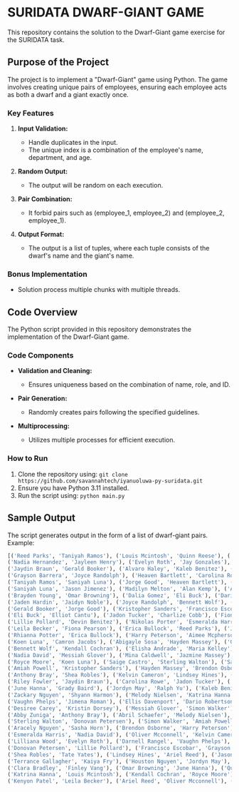 # SURIDATA  DWARF-GIANT GAME

This repository contains the solution to the Dwarf-Giant game exercise for the SURIDATA task.


## Purpose of the Project

The project is to implement a "Dwarf-Giant" game using Python. The game involves creating unique pairs of employees, ensuring each employee acts as both a dwarf and a giant exactly once.

### Key Features

1. **Input Validation:**
   - Handle duplicates in the input.
   - The unique index is a combination of the employee's name, department, and age.

2. **Random Output:**
   - The output will be random on each execution.

3. **Pair Combination:**
   - It forbid pairs such as (employee_1, employee_2) and (employee_2, employee_1).

4. **Output Format:**
   - The output is a list of tuples, where each tuple consists of the dwarf's name and the giant's name.

### Bonus Implementation

- Solution process multiple chunks with multiple threads.

## Code Overview

The Python script provided in this repository demonstrates the implementation of the Dwarf-Giant game.

### Code Components

- **Validation and Cleaning:**
  - Ensures uniqueness based on the combination of name, role, and ID.

- **Pair Generation:**
  - Randomly creates pairs following the specified guidelines.

- **Multiprocessing:**
  - Utilizes multiple processes for efficient execution.

### How to Run

1. Clone the repository using: `git clone https://github.com/savannahtech/iyanuoluwa-py-suridata.git`
2. Ensure you have Python 3.11 installed.
3. Run the script using: `python main.py`

## Sample Output

The script generates output in the form of a list of dwarf-giant pairs. Example:

```python
[('Reed Parks', 'Taniyah Ramos'), ('Louis Mcintosh', 'Quinn Reese'), ('Kristin Dorsey', 'Terrance Gallagher'),
('Nadia Hernandez', 'Jayleen Henry'), ('Evelyn Roth', 'Jay Gonzales'), ('Finley Vang', 'Brayden Young'),
('Jaydin Braun', 'Gerald Booker'), ('Alvaro Haley', 'Kaleb Benitez'), ('Maria Kelley', 'Shayna Burke'),
('Grayson Barrera', 'Joyce Randolph'), ('Heaven Bartlett', 'Carolina Rowe'), ('Zack Barnes', 'Darnell Rangel'),
('Taniyah Ramos', 'Saniyah Luna'), ('Jorge Good', 'Heaven Bartlett'), ('Axel Bolton', 'Abril Schaefer'),
('Saniyah Luna', 'Jason Jimenez'), ('Madilyn Melton', 'Alan Kemp'), ('Alan Kemp', 'Oliver Mcconnell'),
('Brayden Young', 'Omar Browning'), ('Dalia Gomez', 'Eli Buck'), ('Dario Robertson', 'Madilyn Melton'),
('Jaden Hardin', 'Jaidyn Noble'), ('Joyce Randolph', 'Bennett Wolf'), ('Jaidyn Noble', 'Desiree Carey'),
('Gerald Booker', 'Jorge Good'), ('Kristopher Sanders', 'Francisco Escobar'), ('Shyann Harmon', 'Saige Castro'),
('Eli Buck', 'Elliot Cantu'), ('Jadon Tucker', 'Charlize Cobb'), ('Fiona Pearson', 'Houston Nguyen'),
('Lillie Pollard', 'Devin Benitez'), ('Nikolas Porter', 'Esmeralda Harris'), ('Yuram Henson', 'Riley Fowler'),
('Leila Becker', 'Fiona Pearson'), ('Erica Bullock', 'Reed Parks'), ('Jazmine Massey', 'Nikolas Porter'),
('Rhianna Potter', 'Erica Bullock'), ('Harry Peterson', 'Aimee Mcpherson'), ('Shayna Burke', 'Abby Zuniga'),
('Koen Luna', 'Camron Jacobs'), ('Abigayle Sosa', 'Hayden Massey'), ('Grady Baird', 'Elisha Andrade'),
('Bennett Wolf', 'Kendall Cochran'), ('Elisha Andrade', 'Maria Kelley'), ('Kenyon York', 'Lilliana Wood'),
('Nadia David', 'Messiah Glover'), ('Mina Caldwell', 'Jazmine Massey'), ('Jayleen Henry', 'Alvaro Haley'),
('Royce Moore', 'Koen Luna'), ('Saige Castro', 'Sterling Walton'), ('Sasha Horn', 'Rhianna Potter'),
('Amiah Powell', 'Kristopher Sanders'), ('Hayden Massey', 'Brendon Osborne'), ('Devin Benitez', 'Zack Barnes'),
('Anthony Bray', 'Shea Robles'), ('Kelvin Cameron', 'Lindsey Hines'), ('Charlize Cobb', 'Ellis Davenport'),
('Riley Fowler', 'Jaydin Braun'), ('Carolina Rowe', 'Jadon Tucker'), ('Elliot Cantu', 'Abigayle Sosa'),
('June Hanna', 'Grady Baird'), ('Jordyn May', 'Ralph Yu'), ('Kaleb Benitez', 'Zackary Nguyen'),
('Zackary Nguyen', 'Shyann Harmon'), ('Melody Nielsen', 'Katrina Hanna'), ('Wilson Medina', 'Kenyon York'),
('Vaughn Phelps', 'Jimena Roman'), ('Ellis Davenport', 'Dario Robertson'), ('Ralph Yu', 'Nadia Hernandez'),
('Desiree Carey', 'Kristin Dorsey'), ('Messiah Glover', 'Simon Walker'), ('Jay Gonzales', 'Axel Bolton'),
('Abby Zuniga', 'Anthony Bray'), ('Abril Schaefer', 'Melody Nielsen'), ('Kylan Cantrell', 'Mariyah Park'),
('Sterling Walton', 'Donovan Petersen'), ('Simon Walker', 'Amiah Powell'), ('Tate Yates', 'Jaden Hardin'),
('Aracely Nguyen', 'Sasha Horn'), ('Brendon Osborne', 'Harry Peterson'), ('Kaiya Fry', 'Yuram Henson'),
('Esmeralda Harris', 'Nadia David'), ('Oliver Mcconnell', 'Kelvin Cameron'), ('Mariyah Park', 'Aracely Nguyen'),
('Lilliana Wood', 'Evelyn Roth'), ('Darnell Rangel', 'Vaughn Phelps'), ('Aimee Mcpherson', 'Aditya Wilkerson'),
('Donovan Petersen', 'Lillie Pollard'), ('Francisco Escobar', 'Grayson Barrera'), ('Camron Jacobs', 'Yuram Henson'),
('Shea Robles', 'Tate Yates'), ('Lindsey Hines', 'Ariel Reed'), ('Jason Jimenez', 'Kenyon Patel'),
('Terrance Gallagher', 'Kaiya Fry'), ('Houston Nguyen', 'Jordyn May'), ('Aditya Wilkerson', 'Clara Bradley'),
('Clara Bradley', 'Finley Vang'), ('Omar Browning', 'June Hanna'), ('Quinn Reese', 'Wilson Medina'),
('Katrina Hanna', 'Louis Mcintosh'), ('Kendall Cochran', 'Royce Moore'), ('Justice Boyle', 'Dalia Gomez'),
('Kenyon Patel', 'Leila Becker'), ('Ariel Reed', 'Oliver Mcconnell'), ('Jimena Roman', 'Kylan Cantrell')]
